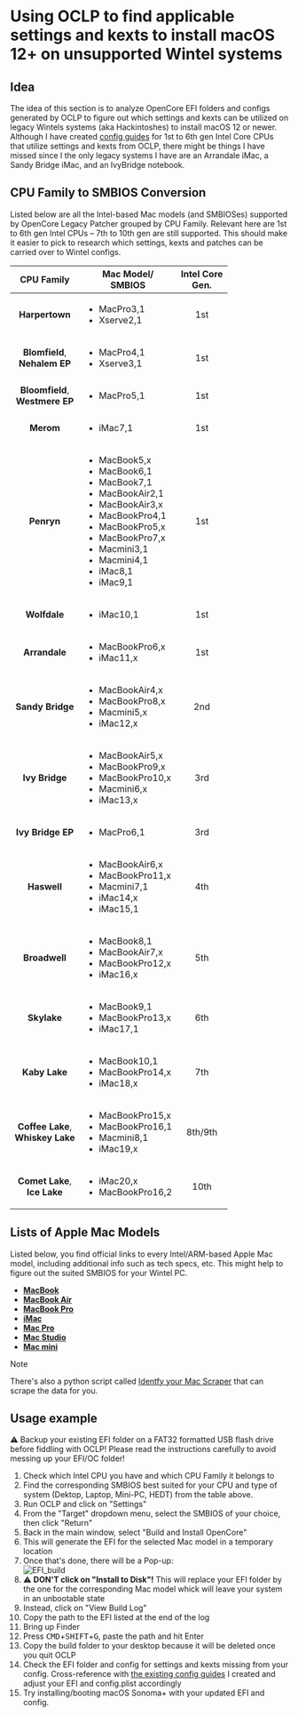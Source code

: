 # Using OCLP to find applicable settings and kexts to install macOS 12+ on unsupported Wintel systems

## Idea
The idea of this section is to analyze OpenCore EFI folders and configs generated by OCLP to figure out which settings and kexts can be utilized on legacy Wintels systems (aka Hackintoshes) to install macOS 12 or newer. Although I have created [config guides](https://github.com/5T33Z0/OC-Little-Translated/tree/main/14_OCLP_Wintel#configuration-guides) for 1st to 6th gen Intel Core CPUs that utilize settings and kexts from OCLP, there might be things I have missed since I the only legacy systems I have are an Arrandale iMac, a Sandy Bridge iMac, and an IvyBridge notebook.  


## CPU Family to SMBIOS Conversion

Listed below are all the Intel-based Mac models (and SMBIOSes) supported by OpenCore Legacy Patcher grouped by CPU Family. Relevant here are 1st to 6th gen Intel CPUs – 7th to 10th gen are still supported. This should make it easier to pick to research which settings, kexts and patches can be carried over to Wintel configs.

CPU Family | Mac Model/ <br>SMBIOS | Intel Core <br>Gen.
:---------:|--------------------|:-------------------:
**Harpertown** | <ul><li>MacPro3,1 <li> Xserve2,1 | 1st
**Blomfield**, <br> **Nehalem EP** | <ul><li>MacPro4,1 <li>Xserve3,1 | 1st
**Bloomfield**, <br>**Westmere EP** | <ul><li>MacPro5,1 | 1st
**Merom** | <ul><li> iMac7,1 | 1st
**Penryn** | <ul><li>MacBook5,x <li>MacBook6,1 <li>MacBook7,1 <li> MacBookAir2,1 <li>MacBookAir3,x <li> MacBookPro4,1 <li> MacBookPro5,x <li> MacBookPro7,x <li> Macmini3,1 <li> Macmini4,1 <li> iMac8,1 <li> iMac9,1 | 1st
**Wolfdale** | <ul><li> iMac10,1 | 1st
**Arrandale** | <ul><li> MacBookPro6,x <li>iMac11,x |1st
**Sandy Bridge** | <ul><li>MacBookAir4,x <li> MacBookPro8,x <li> Macmini5,x <li> iMac12,x | 2nd
**Ivy Bridge** | <ul><li>MacBookAir5,x <li>MacBookPro9,x <li> MacBookPro10,x <li> Macmini6,x <li> iMac13,x | 3rd
**Ivy Bridge EP** | <ul><li> MacPro6,1 | 3rd
**Haswell** | <ul><li>MacBookAir6,x <li> MacBookPro11,x <li> Macmini7,1 <li>iMac14,x <li>iMac15,1 | 4th
**Broadwell** | <ul><li>MacBook8,1 <li>MacBookAir7,x <li>MacBookPro12,x <li> iMac16,x | 5th
**Skylake**  | <ul><li>MacBook9,1 <li>MacBookPro13,x <li> iMac17,1 | 6th
**Kaby Lake**  | <ul><li>MacBook10,1 <li>MacBookPro14,x <li> iMac18,x | 7th
**Coffee Lake**,<br> **Whiskey Lake**  | <ul><li>MacBookPro15,x <li>MacBookPro16,1 <li> Macmini8,1<li> iMac19,x | 8th/9th
**Comet Lake**, <br> **Ice Lake** |  <ul><li> iMac20,x <li> MacBookPro16,2 | 10th

## Lists of Apple Mac Models
Listed below, you find official links to every Intel/ARM-based Apple Mac model, including additional info such as tech specs, etc. This might help to figure out the suited SMBIOS for your Wintel PC.

- [**MacBook**](https://support.apple.com/en-us/HT201608)
- [**MacBook Air**](https://support.apple.com/en-us/HT201862)
- [**MacBook Pro**](https://support.apple.com/en-us/HT201300)
- [**iMac**](https://support.apple.com/en-us/HT201634)
- [**Mac Pro**](https://support.apple.com/en-us/HT202888)
- [**Mac Studio**](https://support.apple.com/en-us/HT213073)
- [**Mac mini**](https://support.apple.com/en-us/HT201894)

> [!NOTE]
>
> There's also a python script called [Identfy your Mac Scraper](https://github.com/ripeda/Identify-your-Mac-Scraper) that can scrape the data for you.

## Usage example
:warning: Backup your existing EFI folder on a FAT32 formatted USB flash drive before fiddling with OCLP! Please read the instructions carefully to avoid messing up your EFI/OC folder!

1. Check which Intel CPU you have and which CPU Family it belongs to
2. Find the corresponding SMBIOS best suited for your CPU and type of system (Dektop, Laptop, Mini-PC, HEDT) from the table above.
3. Run OCLP and click on "Settings"
4. From the "Target" dropdown menu, select the SMBIOS of your choice, then click "Return"
5. Back in the main window, select "Build and Install OpenCore"
6. This will generate the EFI for the selected Mac model in a temporary location
7. Once that's done, there will be a Pop-up:<br> ![EFI_build](https://github.com/5T33Z0/OC-Little-Translated/assets/76865553/71b8579b-924e-4697-addc-06bd88242e21)
8. :warning: **DON'T click on "Install to Disk"!** This will replace your EFI folder by the one for the corresponding Mac model whick will leave your system in an unbootable state
9. Instead, click on "View Build Log"
10. Copy the path to the EFI listed at the end of the log
11. Bring up Finder 
12. Press <kbd>CMD</kbd>+<kbd>SHIFT</kbd>+<kbd>G</kbd>, paste the path and hit Enter
13. Copy the build folder to your desktop because it will be deleted once you quit OCLP
14. Check the EFI folder and config for settings and kexts missing from your config. Cross-reference with [the existing config guides](https://github.com/5T33Z0/OC-Little-Translated/tree/main/14_OCLP_Wintel#configuration-guides) I created and adjust your EFI and config.plist accordingly
15. Try installing/booting macOS Sonoma+ with your updated EFI and config.
